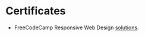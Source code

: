# Certificates

- FreeCodeCamp Responsive Web Design <a href="https://www.freecodecamp.org/certification/lillapulay/responsive-web-design" target="_blank">solutions</a>.

